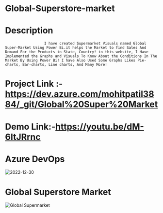 # Global-Superstore-market

# Description
                      I have created Supermarket Visuals named Global Super-Market Using Power Bi.it helps the Market to find Sales And Demand For the Products in State, Country! in this website, I Have Implemented the Graphs and Visuals To Know About the Conditions In The Market By Using Power Bi! I have Also Used Some Graphs Likes Pie-charts, Bar-charts, Line charts, And Many More!
       
 # Project Link :-https://dev.azure.com/mohitpatil3884/_git/Global%20Super%20Market
 
 # Demo Link:-https://youtu.be/dM-6ItJRrnc


        
 # Azure DevOps
 ![2022-12-30](https://user-images.githubusercontent.com/103365435/210037073-3264a347-9ae8-49a1-bc83-769559e6a0b6.png)

 # Global Superstore Market
![Global Supermarket](https://user-images.githubusercontent.com/103365435/209458396-bd8ecb13-a615-4877-9723-50b704a62d34.png)
